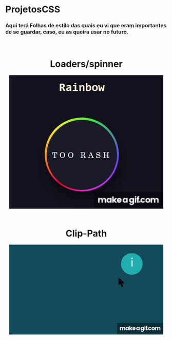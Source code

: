 # ProjetosCSS
### Aqui terá Folhas de estilo das quais eu vi que eram importantes de se guardar, caso, eu as queira usar no futuro.


<br/>

<div align="center">
  <h1>Loaders/spinner</h1>
  <img src="imgs/css/loaders/rainbow.gif">
</div>

<br/>

<div align="center">
  <h1>Clip-Path</h1>
  <img src="imgs/css/ClipRound/Circle.gif">
</div>
